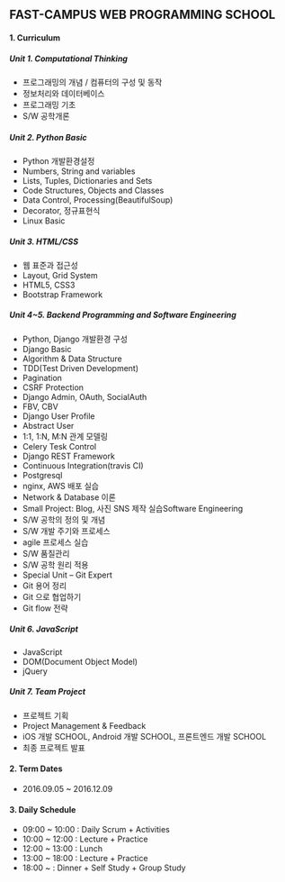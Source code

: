 ## FAST-CAMPUS WEB PROGRAMMING SCHOOL
#### **1. Curriculum**
##### Unit 1. Computational Thinking
- 프로그래밍의 개념 / 컴퓨터의 구성 및 동작
- 정보처리와 데이터베이스
- 프로그래밍 기초
- S/W 공학개론
##### Unit 2. Python Basic
- Python 개발환경설정
- Numbers, String and variables
- Lists, Tuples, Dictionaries and Sets
- Code Structures, Objects and Classes
- Data Control, Processing(BeautifulSoup)
- Decorator, 정규표현식
- Linux Basic
##### Unit 3. HTML/CSS
- 웹 표준과 접근성
- Layout, Grid System
- HTML5, CSS3
- Bootstrap Framework
##### Unit 4~5. Backend Programming and Software Engineering
- Python, Django 개발환경 구성
- Django Basic
- Algorithm & Data Structure
- TDD(Test Driven Development)
- Pagination
- CSRF Protection
- Django Admin, OAuth, SocialAuth
- FBV, CBV
- Django User Profile
- Abstract User
- 1:1, 1:N, M:N 관계 모델링
- Celery Tesk Control
- Django REST Framework
- Continuous Integration(travis CI)
- Postgresql
- nginx, AWS 배포 실습
- Network & Database 이론
- Small Project: Blog, 사진 SNS 제작 실습Software Engineering
- S/W 공학의 정의 및 개념
- S/W 개발 주기와 프로세스
- agile 프로세스 실습
- S/W 품질관리
- S/W 공학 원리 적용
- Special Unit – Git Expert
- Git 용어 정리
- Git 으로 협업하기
- Git flow 전략
##### Unit 6. JavaScript
- JavaScript
- DOM(Document Object Model)
- jQuery
##### Unit 7. Team Project
- 프로젝트 기획
- Project Management & Feedback
- iOS 개발 SCHOOL, Android 개발 SCHOOL, 프론트엔드 개발 SCHOOL
- 최종 프로젝트 발표
#### **2. Term Dates**
- 2016.09.05 ~ 2016.12.09
#### **3. Daily Schedule**
- 09:00 ~ 10:00 : Daily Scrum + Activities
- 10:00 ~ 12:00 : Lecture + Practice
- 12:00 ~ 13:00 : Lunch
- 13:00 ~ 18:00 : Lecture + Practice
- 18:00 ~       : Dinner + Self Study + Group Study